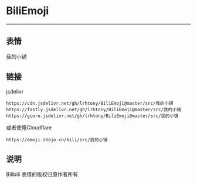 # BiliEmoji
---
## 表情
我的小铺
## 链接
jsdelivr
```
https://cdn.jsdelivr.net/gh/lrhtony/BiliEmoji@master/src/我的小铺
https://fastly.jsdelivr.net/gh/lrhtony/BiliEmoji@master/src/我的小铺
https://gcore.jsdelivr.net/gh/lrhtony/BiliEmoji@master/src/我的小铺
```
或者使用Cloudflare
```
https://emoji.shojo.cn/bili/src/我的小铺
```
## 说明
Bilibili 表情的版权归原作者所有
